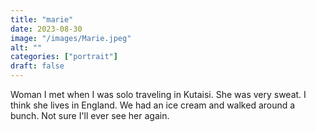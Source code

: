 ```yaml
---
title: "marie"
date: 2023-08-30
image: "/images/Marie.jpeg"
alt: ""
categories: ["portrait"]
draft: false
---
```


Woman I met when I was solo traveling in Kutaisi. She was very sweat. I think she lives in England. We had an ice cream and walked around a bunch. Not sure I'll ever see her again. 